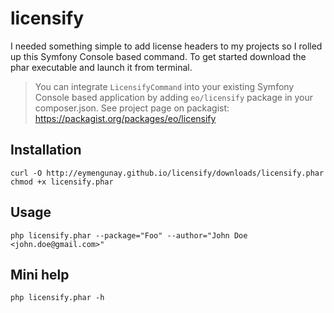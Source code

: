 licensify
=========

I needed something simple to add license headers to my projects so I rolled up this Symfony Console based command.
To get started download the phar executable and launch it from terminal.

> You can integrate `LicensifyCommand` into your existing Symfony Console based application by adding `eo/licensify` package in your composer.json. See project page on packagist: https://packagist.org/packages/eo/licensify

## Installation

```
curl -O http://eymengunay.github.io/licensify/downloads/licensify.phar
chmod +x licensify.phar
```

## Usage

```
php licensify.phar --package="Foo" --author="John Doe <john.doe@gmail.com>"
```

## Mini help

```
php licensify.phar -h
```
